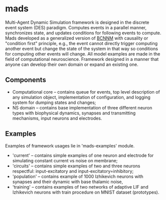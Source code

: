 # mads
Multi-Agent Dynamic Simulation framework is designed in the discrete event system (DES) paradigm. Computes events in a parallel manner, synchronizes state, and updates conditions for following events to compute. Mads developed as a generalized version of [BCNNM](https://doi.org/10.3389/fncom.2020.588224) with causality or "condition first" principle, e.g., the event cannot directly trigger computing another event but change the state of the system in that way so conditions for computing other events will change. All model examples are made in the field of computational neuroscience. Framework designed in a manner that anyone can develop their own domain or expand an existing one.

## Components
* Computational core – contains queue for events, top level description of any simulation object, implementation of configuration, and logging system for dumping states and changes;
* NS domain – contains base implementation of three different neuron types with biophysical dynamics, synapses and transmitting mechanisms, input neurons and electrodes. 

## Examples
Examples of framework usages lie in 'mads-examples' module.
* 'current' – contains simple examples of one neuron and electrode for simulating constant current vs noise on membrane;
* 'circuits' – contains simple examples of two and three neurons respectful: input-excitatory and input-excitatory=inhibitory;
* 'population' – contains example of 1000 Izhikevich neurons with synapses and their dynamic with base thalamic noise,
* 'training' – contains examples of two networks of adaptive LIF and Izhikevich neurons with train procedure on MNIST dataset (prototypes).

